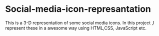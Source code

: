 # Social-media-icon-represantation
This is a 3-D representation of some social media icons. In this project ,I represent these in a awesome way using HTML,CSS, JavaScript etc. 
